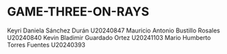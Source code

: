 # GAME-THREE-ON-RAYS

 Keyri Daniela Sánchez Durán U20240847
 Mauricio Antonio Bustillo Rosales U20240840
 Kevin Bladimir Guardado Ortez U20241103
 Mario Humberto Torres Fuentes U20240393
